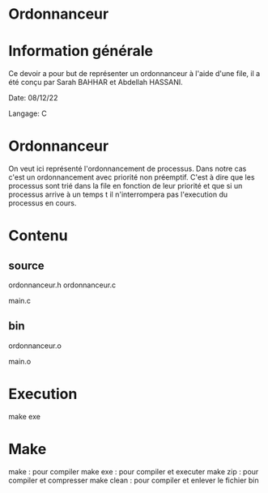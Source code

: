 # Ordonnanceur
# Information générale

Ce devoir a pour but de représenter un ordonnanceur à l'aide d'une file, il a été conçu par Sarah BAHHAR et Abdellah HASSANI.
 
Date: 08/12/22

Langage: C

# Ordonnanceur

On veut ici représenté l'ordonnancement de processus. Dans notre cas c'est un ordonnancement avec priorité non préemptif. 
C'est à dire que les processus sont trié dans la file en fonction de leur priorité et que si un processus arrive à un temps 
t il n'interrompera pas l'execution du processus en cours.

# Contenu

## source

ordonnanceur.h
ordonnanceur.c

main.c

## bin

ordonnanceur.o

main.o

# Execution

make exe

# Make

make : pour compiler
make exe :  pour compiler et executer
make zip : pour compiler et compresser
make clean : pour compiler et enlever le fichier bin

